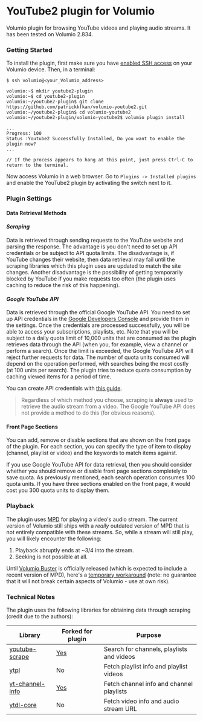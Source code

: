 # YouTube2 plugin for Volumio

Volumio plugin for browsing YouTube videos and playing audio streams. It has been tested on Volumio 2.834.

### Getting Started

To install the plugin, first make sure you have [enabled SSH access](https://volumio.github.io/docs/User_Manual/SSH.html) on your Volumio device. Then, in a terminal:

```
$ ssh volumio@<your_Volumio_address>

volumio:~$ mkdir youtube2-plugin
volumio:~$ cd youtube2-plugin
volumio:~/youtube2-plugin$ git clone https://github.com/patrickkfkan/volumio-youtube2.git
volumio:~/youtube2-plugin$ cd volumio-youtube2
volumio:~/youtube2-plugin/volumio-youtube2$ volumio plugin install

...
Progress: 100
Status :Youtube2 Successfully Installed, Do you want to enable the plugin now?
...

// If the process appears to hang at this point, just press Ctrl-C to return to the terminal.
```

Now access Volumio in a web browser. Go to ``Plugins -> Installed plugins`` and enable the YouTube2 plugin by activating the switch next to it.


### Plugin Settings

#### Data Retrieval Methods

#### *Scraping*

Data is retrieved through sending requests to the YouTube website and parsing the response. The advantage is you don't need to set up API credentials or be subject to API quota limits. The disadvantage is, if YouTube changes their website, then data retrieval may fail until the scraping libraries which this plugin uses are updated to match the site changes. Another disadvantage is the possibility of getting temporarily blocked by YouTube if you make requests too often (the plugin uses caching to reduce the risk of this happening).

#### *Google YouTube API*

Data is retrieved through the official Google YouTube API. You need to set up API credentials in the [Google Developers Console](https://console.developers.google.com) and provide them in the settings. Once the credentials are processed successfully, you will be able to access your subscriptions, playlists, etc. Note that you will be subject to a daily quota limit of 10,000 units that are consumed as the plugin retrieves data through the API (when you, for example, view a channel or perform a search). Once the limit is exceeded, the Google YouTube API will reject further requests for data. The number of quota units consumed will depend on the operation performed, with searches being the most costly (at 100 units per search). The plugin tries to reduce quota consumption by caching viewed items for a period of time.

You can create API credentials with [this guide](./gapi_setup.md).

>Regardless of which method you choose, scraping is **always** used to retrieve the audio stream from a video. The Google YouTube API does not provide a method to do this (for obvious reasons).

#### Front Page Sections

You can add, remove or disable sections that are shown on the front page of the plugin. For each section, you can specify the type of item to display (channel, playlist or video) and the keywords to match items against.

If you use Google YouTube API for data retrieval, then you should consider whether you should remove or disable front page sections completely to save quota. As previously mentioned, each search operation consumes 100 quota units. If you have three sections enabled on the front page, it would cost you 300 quota units to display them.

### Playback

The plugin uses [MPD](https://www.musicpd.org/) for playing a video's audio stream. The current version of Volumio still ships with a *really* outdated version of MPD that is not entirely compatible with these streams. So, while a stream will still play, you will likely encounter the following:

1. Playback abruptly ends at ~3/4 into the stream.
2. Seeking is not possible at all.

Until [Volumio Buster](https://community.volumio.org/t/volumio-x86-debian-buster-debugging-party-beta/11899) is officially released (which is expected to include a recent version of MPD), here's a [temporary workaround](https://community.volumio.org/t/mpd-0-21-16-for-volumio-arm-armv7-and-x86/11554) (note: no guarantee that it will not break certain aspects of Volumio - use at own risk).

### Technical Notes

The plugin uses the following libraries for obtaining data through scraping (credit due to the authors):

|Library                                                          |Forked for plugin                                     |Purpose                                    |
|-----------------------------------------------------------------|------------------------------------------------------|-------------------------------------------|
|[youtube-scrape](https://github.com/HermanFassett/youtube-scrape)|[Yes](https://github.com/patrickkfkan/youtube-scrape) |Search for channels, playlists and videos  |
|[ytpl](https://github.com/TimeForANinja/node-ytpl)               |No                                                    |Fetch playlist info and playlist videos    |
|[yt-channel-info](https://github.com/FreeTubeApp/yt-channel-info)|[Yes](https://github.com/patrickkfkan/yt-channel-info)|Fetch channel info and channel playlists   |
|[ytdl-core](https://www.npmjs.com/package/ytdl-core)             |No                                                    |Fetch video info and audio stream URL      |
